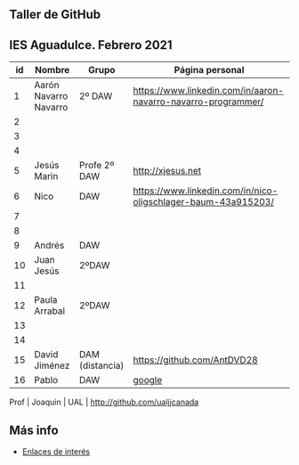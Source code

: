 ## Taller de GitHub

## IES Aguadulce. Febrero 2021

id | Nombre  | Grupo | Página personal |  
-- | ----------------- | ----------------- | ----------------- 
1 | Aarón Navarro Navarro | 2º DAW | https://www.linkedin.com/in/aaron-navarro-navarro-programmer/
2 | | | 
3 | | | 
4 | | | 
5 |Jesús Marin  |Profe 2º DAW | http://xjesus.net 
6 |Nico |DAW |https://www.linkedin.com/in/nico-oligschlager-baum-43a915203/ | 
7 | | | 
8 | | | 
9 |Andrés |DAW | 
10 | Juan Jesús | 2ºDAW | 
11 | | | 
12 | Paula Arrabal | 2ºDAW | 
13 | | | 
14 | | | 
15 | David Jiménez| DAM (distancia) | https://github.com/AntDVD28 
16 |Pablo |DAW | <A HREF="GOOGLE.COM">google</a>


Prof | Joaquin | UAL | http://github.com/ualjjcanada 

## Más info
* [Enlaces de interés](enlaces.md)
